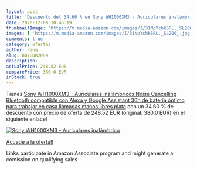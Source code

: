 ```yaml
---
layout: post
title: 'Descuento del 34.60 % en Sony WH1000XM3 - Auriculares inalámbrico'
date: 2020-12-08 10:46:19
thumbnailImage: 'https://m.media-amazon.com/images/I/31NpYchkSRL._SL200_.jpg'
images: [ 'https://m.media-amazon.com/images/I/31NpYchkSRL._SL200_.jpg' ]
comments: true
category: ofertas
author: ring
slug: B07GDR2PH9
description:
actualPrice: 248.52 EUR
comparePrice: 380.0 EUR
inStock: true
---
```


Tienes [Sony WH1000XM3 - Auriculares inalámbricos Noise Cancelling  Bluetooth  compatible con Alexa y Google Assistant  30h de batería  óptimo para trabajar en casa  llamadas manos libres   plata](https://www.amazon.es/dp/B07GDR2PH9/?tag=tolees-21) con un 34.60 % de descuento con precio de oferta de 248.52 EUR (original: 380.0 EUR) en el siguiente enlace!

[![Sony WH1000XM3 - Auriculares inalámbrico](https://m.media-amazon.com/images/I/31NpYchkSRL._SL200_.jpg)](https://www.amazon.es/dp/B07GDR2PH9/?tag=tolees-21)

[Accede a la oferta!!](https://www.amazon.es/dp/B07GDR2PH9/?tag=tolees-21)

Links participate in Amazon Associate program and might generate a comission on qualifying sales



